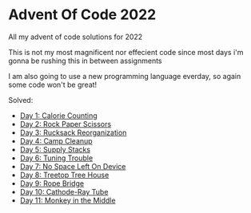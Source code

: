 # Advent Of Code 2022

All my advent of code solutions for 2022

This is not my most magnificent nor effecient code since most days i'm gonna be rushing this in between assignments

I am also going to use a new programming language everday, so again some code won't be great!

Solved:

- [Day 1: Calorie Counting](01/1_pt1.py)
- [Day 2: Rock Paper Scissors](02/2_pt1.js)
- [Day 3: Rucksack Reorganization](03/ThreePart1.java)
- [Day 4: Camp Cleanup](04/4_part1.dart)
- [Day 5: Supply Stacks](05/5_part1.coffee)
- [Day 6: Tuning Trouble](06/6_part1.rs)
- [Day 7: No Space Left On Device](07/7_part1.lua)
- [Day 8: Treetop Tree House](08/8_part1.swift)
- [Day 9: Rope Bridge](09/9_part1.rb)
- [Day 10: Cathode-Ray Tube](10/10_part1.pl)
- [Day 11: Monkey in the Middle](11/11_part1.kts)